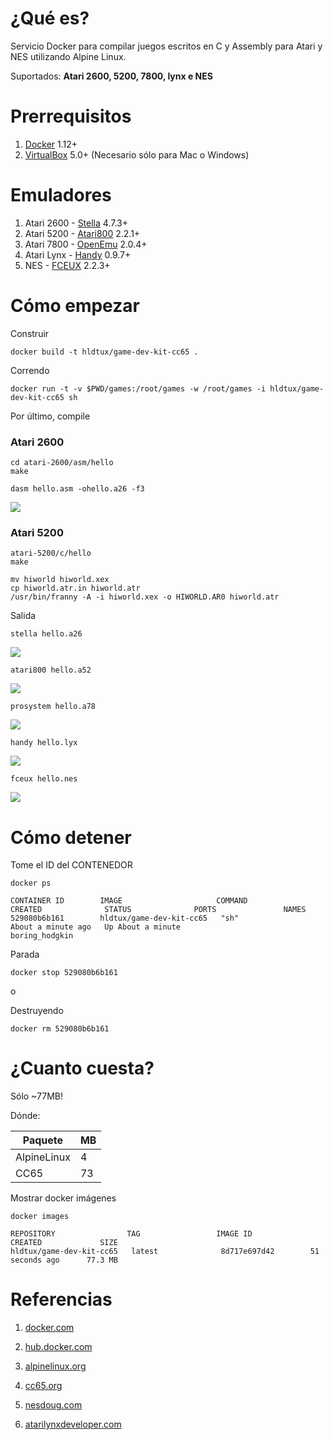 # ¿Qué es?


Servicio Docker para compilar juegos escritos en C y Assembly para Atari y NES utilizando Alpine Linux.



Suportados:
**Atari 2600, 5200, 7800, lynx e NES**


# Prerrequisitos

1. [Docker](www.docker.com) 1.12+
2. [VirtualBox](www.virtualbox.org) 5.0+ (Necesario sólo para Mac o Windows)


# Emuladores
1. Atari 2600 - [Stella](https://stella-emu.github.io/) 4.7.3+
1. Atari 5200 - [Atari800](http://www.atarimac.com/atari800macx.php) 2.2.1+
1. Atari 7800 - [OpenEmu](http://openemu.org/) 2.0.4+
2. Atari Lynx - [Handy](http://bannister.org/software/handy.htm) 0.9.7+
3. NES - [FCEUX](http://www.fceux.com/) 2.2.3+
 
# Cómo empezar

Construir

```
docker build -t hldtux/game-dev-kit-cc65 .
```

Correndo

```
docker run -t -v $PWD/games:/root/games -w /root/games -i hldtux/game-dev-kit-cc65 sh
```

Por último, compile

### Atari 2600

```
cd atari-2600/asm/hello
make
```

```
dasm hello.asm -ohello.a26 -f3
```

![](doc/atari-2600.png)


### Atari 5200

```
atari-5200/c/hello
make
```

```
mv hiworld hiworld.xex
cp hiworld.atr.in hiworld.atr
/usr/bin/franny -A -i hiworld.xex -o HIWORLD.AR0 hiworld.atr
```

Salida


```
stella hello.a26
```

![](doc/atari-2600.png)

```
atari800 hello.a52
```

![](doc/atari-5200.png)

```
prosystem hello.a78
```

![](doc/atari-7800.png)

```
handy hello.lyx
```

![](doc/atari-lynx.png)


```
fceux hello.nes
```

![](doc/nes.png)


# Cómo detener

Tome el ID del CONTENEDOR

```
docker ps
```

```
CONTAINER ID        IMAGE                     COMMAND             CREATED              STATUS              PORTS               NAMES
529080b6b161        hldtux/game-dev-kit-cc65   "sh"                About a minute ago   Up About a minute                       boring_hodgkin
```

Parada

```
docker stop 529080b6b161
```

o

Destruyendo

```
docker rm 529080b6b161
```

# ¿Cuanto cuesta?

Sólo ~77MB!

Dónde:

Paquete | MB
--- | ---
AlpineLinux | 4
CC65 | 73

Mostrar docker imágenes

```
docker images
```

```
REPOSITORY                TAG                 IMAGE ID            CREATED             SIZE
hldtux/game-dev-kit-cc65   latest              8d717e697d42        51 seconds ago      77.3 MB
```

# Referencias

1. [docker.com](https://www.docker.com)

2. [hub.docker.com](https://hub.docker.com)

3. [alpinelinux.org](https://alpinelinux.org)

4. [cc65.org](http://www.cc65.org/)

5. [nesdoug.com](https://nesdoug.com/)

6. [atarilynxdeveloper.com](https://atarilynxdeveloper.wordpress.com/2012/04/05/programming-tutorial-part-1getting-started/)